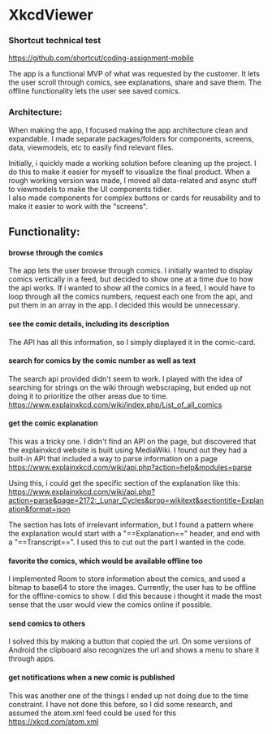 # XkcdViewer
 ### Shortcut technical test

 https://github.com/shortcut/coding-assignment-mobile

The app is a functional MVP of what was requested by the customer. It lets the user scroll through comics, see explanations, share and save them. The offline functionality lets the user see saved comics.

### Architecture:

When making the app, I focused making the app architecture clean and expandable. I made separate packages/folders for components, screens, data, viewmodels, etc to easily find relevant files.<br>

Initially, i quickly made a working solution before cleaning up the project. I do this to make it easier for myself to visualize the final product. When a rough working version was made, I moved all data-related and async stuff to viewmodels to make the UI components tidier. <br>I also made components for complex buttons or cards for reusability and to make it easier to work with the "screens".

## Functionality:

#### browse through the comics
The app lets the user browse through comics. I initially wanted to display comics vertically in a feed, but decided to show one at a time due to how the api works. If i wanted to show all the comics in a feed, I would have to loop through all the comics numbers, request each one from the api, and put them in an array in the app. I decided this would be unnecessary.

#### see the comic details, including its description
The API has all this information, so I simply displayed it in the comic-card.

#### search for comics by the comic number as well as text
The search api provided didn't seem to work. I played with the idea of searching for strings on the wiki through webscraping, but ended up not doing it to prioritize the other areas due to time. <br> https://www.explainxkcd.com/wiki/index.php/List_of_all_comics

#### get the comic explanation
This was a tricky one. I didn't find an API on the page, but discovered that the explainxkcd website is built using MediaWiki. I found out they had a built-in API that included a way to parse information on a page <br>
https://www.explainxkcd.com/wiki/api.php?action=help&modules=parse

Using this, i could get the specific section of the explanation like this:<br>
https://www.explainxkcd.com/wiki/api.php?action=parse&page=2172:_Lunar_Cycles&prop=wikitext&sectiontitle=Explanation&format=json

The section has lots of irrelevant information, but I found a pattern where the explanation would start with a "==Explanation==" header, and end with a "==Transcript==". I used this to cut out the part I wanted in the code. 

#### favorite the comics, which would be available offline too
I implemented Room to store information about the comics, and used a bitmap to base64 to store the images. Currently, the user has to be offline for the offline-comics to show. I did this because i thought it made the most sense that the user would view the comics online if possible.

#### send comics to others
I solved this by making a button that copied the url. On some versions of Android the clipboard also recognizes the url and shows a menu to share it through apps.

#### get notifications when a new comic is published
This was another one of the things I ended up not doing due to the time constraint. I have not done this before, so I did some research, and assumed the atom.xml feed could be used for this<br>
https://xkcd.com/atom.xml
